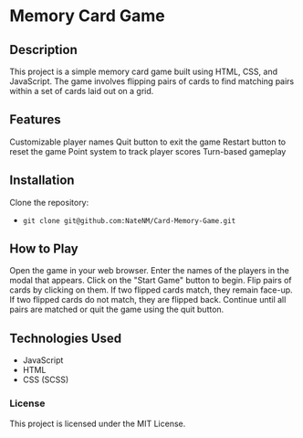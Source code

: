 # Memory Card Game

## Description
This project is a simple memory card game built using HTML, CSS, and JavaScript. The game involves flipping pairs of cards to find matching pairs within a set of cards laid out on a grid.

## Features
Customizable player names
Quit button to exit the game
Restart button to reset the game
Point system to track player scores
Turn-based gameplay

## Installation
Clone the repository:
- ```git clone git@github.com:NateNM/Card-Memory-Game.git```

## How to Play
Open the game in your web browser.
Enter the names of the players in the modal that appears.
Click on the "Start Game" button to begin.
Flip pairs of cards by clicking on them.
If two flipped cards match, they remain face-up.
If two flipped cards do not match, they are flipped back.
Continue until all pairs are matched or quit the game using the quit button.

## Technologies Used
- JavaScript
- HTML
- CSS (SCSS)

### License
This project is licensed under the MIT License.
